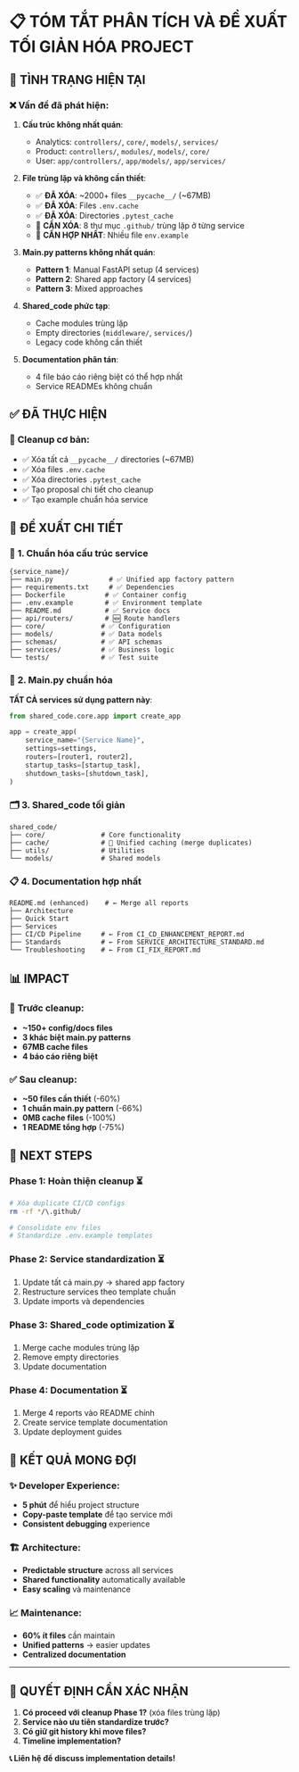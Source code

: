 # 📋 TÓM TẮT PHÂN TÍCH VÀ ĐỀ XUẤT TỐI GIẢN HÓA PROJECT

## 🎯 **TÌNH TRẠNG HIỆN TẠI**

### ❌ **Vấn đề đã phát hiện:**

1. **Cấu trúc không nhất quán**:
   - Analytics: `controllers/`, `core/`, `models/`, `services/`
   - Product: `controllers/`, `modules/`, `models/`, `core/`  
   - User: `app/controllers/`, `app/models/`, `app/services/`

2. **File trùng lặp và không cần thiết**:
   - ✅ **ĐÃ XÓA**: ~2000+ files `__pycache__/` (~67MB)
   - ✅ **ĐÃ XÓA**: Files `.env.cache`
   - ✅ **ĐÃ XÓA**: Directories `.pytest_cache`
   - 🔄 **CẦN XÓA**: 8 thư mục `.github/` trùng lặp ở từng service
   - 🔄 **CẦN HỢP NHẤT**: Nhiều file `env.example`

3. **Main.py patterns không nhất quán**:
   - **Pattern 1**: Manual FastAPI setup (4 services)
   - **Pattern 2**: Shared app factory (4 services)  
   - **Pattern 3**: Mixed approaches

4. **Shared_code phức tạp**:
   - Cache modules trùng lặp
   - Empty directories (`middleware/`, `services/`)
   - Legacy code không cần thiết

5. **Documentation phân tán**:
   - 4 file báo cáo riêng biệt có thể hợp nhất
   - Service READMEs không chuẩn

## ✅ **ĐÃ THỰC HIỆN**

### 🧹 **Cleanup cơ bản**:
- ✅ Xóa tất cả `__pycache__/` directories (~67MB)
- ✅ Xóa files `.env.cache`  
- ✅ Xóa directories `.pytest_cache`
- ✅ Tạo proposal chi tiết cho cleanup
- ✅ Tạo example chuẩn hóa service

## 🎯 **ĐỀ XUẤT CHI TIẾT**

### 📁 **1. Chuẩn hóa cấu trúc service**
```
{service_name}/
├── main.py              # ✅ Unified app factory pattern
├── requirements.txt     # ✅ Dependencies
├── Dockerfile          # ✅ Container config  
├── .env.example        # ✅ Environment template
├── README.md           # ✅ Service docs
├── api/routers/        # 🆕 Route handlers
├── core/              # ✅ Configuration
├── models/            # ✅ Data models
├── schemas/           # ✅ API schemas
├── services/          # ✅ Business logic
└── tests/             # ✅ Test suite
```

### 🔧 **2. Main.py chuẩn hóa**
**TẤT CẢ services sử dụng pattern này**:
```python
from shared_code.core.app import create_app

app = create_app(
    service_name="{Service Name}",
    settings=settings,
    routers=[router1, router2],
    startup_tasks=[startup_task],
    shutdown_tasks=[shutdown_task],
)
```

### 🗂️ **3. Shared_code tối giản**
```
shared_code/
├── core/              # Core functionality
├── cache/             # 🔄 Unified caching (merge duplicates)
├── utils/             # Utilities
└── models/            # Shared models
```

### 📋 **4. Documentation hợp nhất**
```
README.md (enhanced)    # ← Merge all reports
├── Architecture
├── Quick Start  
├── Services
├── CI/CD Pipeline     # ← From CI_CD_ENHANCEMENT_REPORT.md
├── Standards          # ← From SERVICE_ARCHITECTURE_STANDARD.md
└── Troubleshooting    # ← From CI_FIX_REPORT.md
```

## 📊 **IMPACT**

### 🎯 **Trước cleanup**:
- **~150+ config/docs files**
- **3 khác biệt main.py patterns**  
- **67MB cache files**
- **4 báo cáo riêng biệt**

### ✅ **Sau cleanup**:
- **~50 files cần thiết** (-60%)
- **1 chuẩn main.py pattern** (-66%)
- **0MB cache files** (-100%)
- **1 README tổng hợp** (-75%)

## 🚀 **NEXT STEPS**

### **Phase 1: Hoàn thiện cleanup** ⏳
```bash
# Xóa duplicate CI/CD configs
rm -rf */\.github/

# Consolidate env files  
# Standardize .env.example templates
```

### **Phase 2: Service standardization** ⏳
1. Update tất cả main.py → shared app factory
2. Restructure services theo template chuẩn
3. Update imports và dependencies

### **Phase 3: Shared_code optimization** ⏳
1. Merge cache modules trùng lặp
2. Remove empty directories
3. Update documentation

### **Phase 4: Documentation** ⏳
1. Merge 4 reports vào README chính
2. Create service template documentation
3. Update deployment guides

## 🎉 **KẾT QUẢ MONG ĐỢI**

### ✨ **Developer Experience**:
- **5 phút** để hiểu project structure
- **Copy-paste template** để tạo service mới
- **Consistent debugging** experience

### 🏗️ **Architecture**:
- **Predictable structure** across all services
- **Shared functionality** automatically available
- **Easy scaling** và maintenance

### 📈 **Maintenance**:
- **60% ít files** cần maintain
- **Unified patterns** → easier updates
- **Centralized documentation**

---

## 🤔 **QUYẾT ĐỊNH CẦN XÁC NHẬN**

1. **Có proceed với cleanup Phase 1?** (xóa files trùng lặp)
2. **Service nào ưu tiên standardize trước?**
3. **Có giữ git history khi move files?**
4. **Timeline implementation?**

**📞 Liên hệ để discuss implementation details!**
